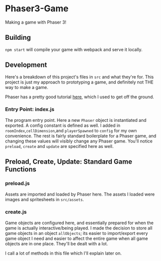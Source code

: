 # Phaser3-Game
Making a game with Phaser 3!

## Building
`npm start` will compile your game with webpack and serve it locally.

## Development
Here's a breakdown of this project's files in `src` and what they're for. This project is just my approach to prototyping a game, and definitely not THE way to make a game.

Phaser has a pretty good tutorial <a href="http://phaser.io/tutorials/making-your-first-phaser-3-game/part1">here</a>, which I used to get off the ground. 

### Entry Point: index.js
The program entry point. Here a new `Phaser` object is instantiated and exported. A config constant is defined as well. I added in `roomIndex`,`cellDimension`,and `playerSpawned` to `config` for my own convenience. The rest is fairly standard boilerplate for a Phaser game, and changing these values will visibly change any Phaser game. You'll notice `preload`, `create` and `update` are specified here as well. 

## Preload, Create, Update: Standard Game Functions

### preload.js
Assets are imported and loaded by Phaser here. The assets I loaded were images and spritesheets in `src/assets`.

### create.js
Game objects are configured here, and essentially prepared for when the game is actually interactive/being played. I made the decision to store all game objects in an object `allObjects`; its easier to import/export every game object I need and easier to affect the entire game when all game objects are in one place. They'll be dealt with a lot.

I call a lot of methods in this file which I'll explain later on.
